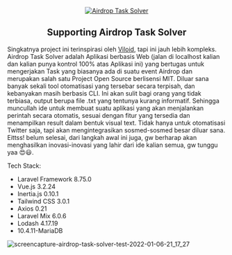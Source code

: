 <p align="center"><a href="https://github.com/yvza/airdrop-task-solver" target="_blank" rel="noopener noreferrer"><img src="https://user-images.githubusercontent.com/25668079/148505812-0fc971e6-92b7-4beb-b0b0-d22f4eaf388e.png" alt="Airdrop Task Solver"></a></p>

<h2 align="center">Supporting Airdrop Task Solver</h2>

Singkatnya project ini terinspirasi oleh <a href="https://github.com/vsec7/twitdrop" target="_blank">Viloid</a>, tapi ini jauh lebih kompleks. Airdrop Task Solver adalah Aplikasi berbasis Web (jalan di localhost kalian dan kalian punya kontrol 100% atas Aplikasi ini) yang bertugas untuk mengerjakan Task yang biasanya ada di suatu event Airdrop dan merupakan salah satu Project Open Source berlisensi MIT. Diluar sana banyak sekali tool otomatisasi yang tersebar secara terpisah, dan kebanyakan masih berbasis CLI. Ini akan sulit bagi orang yang tidak terbiasa, output berupa file .txt yang tentunya kurang informatif. Sehingga muncullah ide untuk membuat suatu aplikasi yang akan menjalankan perintah secara otomatis, sesuai dengan fitur yang tersedia dan menampilkan result dalam bentuk visual text. Tidak hanya untuk otomatisasi Twitter saja, tapi akan mengintegrasikan sosmed-sosmed besar diluar sana. Eittss! belum selesai, dari langkah awal ini juga, gw berharap akan menghasilkan inovasi-inovasi yang lahir dari ide kalian semua, gw tunggu yaa 😍😃.

Tech Stack:
- Laravel Framework 8.75.0
- Vue.js 3.2.24
- Inertia.js 0.10.1
- Tailwind CSS 3.0.1
- Axios 0.21
- Laravel Mix 6.0.6
- Lodash 4.17.19
- 10.4.11-MariaDB

![screencapture-airdrop-task-solver-test-2022-01-06-21_17_27](https://user-images.githubusercontent.com/25668079/148509154-53f772e2-6d2d-4f02-bbc2-4c9467b58ee7.png)
